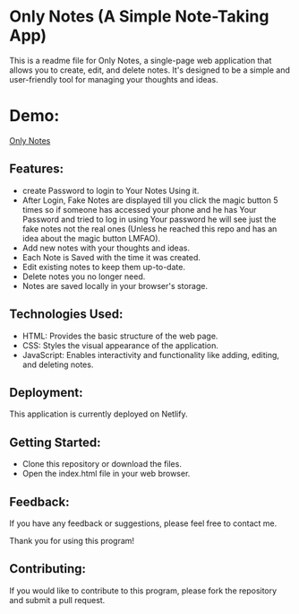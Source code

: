 # Only Notes  (A Simple Note-Taking App) 

This is a readme file for Only Notes, a single-page web application that allows you to create, edit, and delete notes. It's designed to be a simple and user-friendly tool for managing your thoughts and ideas.

# Demo:
[Only Notes](https://only-notes.netlify.app/)

## Features:
* create Password to login to Your Notes Using it.
* After Login, Fake Notes are displayed till you click the magic button 5 times so if someone has accessed your phone and he has Your Password and tried to log in using Your password he will see just the fake notes not the real ones (Unless he reached this repo and has an idea about the magic button LMFAO).
* Add new notes with your thoughts and ideas.
* Each Note is Saved with the time it was created.
* Edit existing notes to keep them up-to-date.
* Delete notes you no longer need.
* Notes are saved locally in your browser's storage.

## Technologies Used:

* HTML: Provides the basic structure of the web page.
* CSS: Styles the visual appearance of the application.
* JavaScript: Enables interactivity and functionality like adding, editing, and deleting notes.

## Deployment:

This application is currently deployed on Netlify.

## Getting Started:

* Clone this repository or download the files.
* Open the index.html file in your web browser.

## Feedback:

If you have any feedback or suggestions, please feel free to contact me.

Thank you for using this program!

## Contributing:

If you would like to contribute to this program, please fork the repository and submit a pull request.
